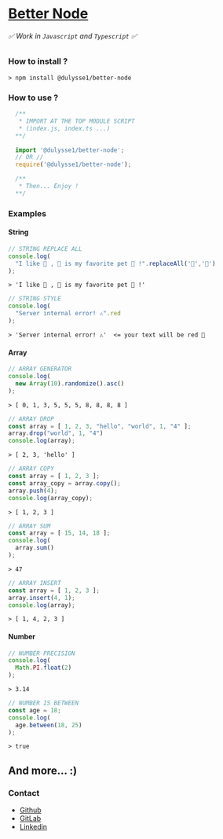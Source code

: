# [Better Node]('https://www.npmjs.com/package/@dulysse1/better-node')
###### ✅  Work in `Javascript` and `Typescript` ✅ 

### How to install ?

```node
> npm install @dulysse1/better-node
```

### How to use ?

```typescript
  /**
   * IMPORT AT THE TOP MODULE SCRIPT
   * (index.js, index.ts ...)
  **/

  import '@dulysse1/better-node';
  // OR //
  require('@dulysse1/better-node');

  /**
   * Then... Enjoy !
  **/
```
### Examples

#### String
```typescript
// STRING REPLACE ALL
console.log(
  "I like 🐑 , 🐑 is my favorite pet 🐑 !".replaceAll('🐑','🦁')
);
```
```node
> 'I like 🦁 , 🦁 is my favorite pet 🦁 !'
```
```typescript
// STRING STYLE
console.log(
  "Server internal error! ⚠️".red
);
```
```node 
> 'Server internal error! ⚠️'  <= your text will be red 🔴  
```

#### Array
```typescript
// ARRAY GENERATOR
console.log(
  new Array(10).randomize().asc()
);
```
```node
> [ 0, 1, 3, 5, 5, 5, 8, 8, 8, 8 ]
```
```typescript
// ARRAY DROP
const array = [ 1, 2, 3, "hello", "world", 1, "4" ];
array.drop("world", 1, "4")
console.log(array);
```
```node
> [ 2, 3, 'hello' ]
```
```typescript
// ARRAY COPY
const array = [ 1, 2, 3 ];
const array_copy = array.copy();
array.push(4);
console.log(array_copy);
```
```node
> [ 1, 2, 3 ]
```
```typescript
// ARRAY SUM
const array = [ 15, 14, 18 ];
console.log(
  array.sum()
);
```
```node
> 47
```
```typescript
// ARRAY INSERT
const array = [ 1, 2, 3 ];
array.insert(4, 1);
console.log(array);

```
```node
> [ 1, 4, 2, 3 ]
```

#### Number
```typescript
// NUMBER PRECISION
console.log(
  Math.PI.float(2)
);
```
```node
> 3.14
```
```typescript
// NUMBER IS BETWEEN
const age = 18;
console.log(
  age.between(18, 25)
);
```
```node
> true
```

## And more... :)

### Contact
* [Github](https://github.com/Dulysse)
* [GitLab](https://gitlab.com/Dulysse1)
* [Linkedin](https://www.linkedin.com/in/ulysse-dupont-994848197/)